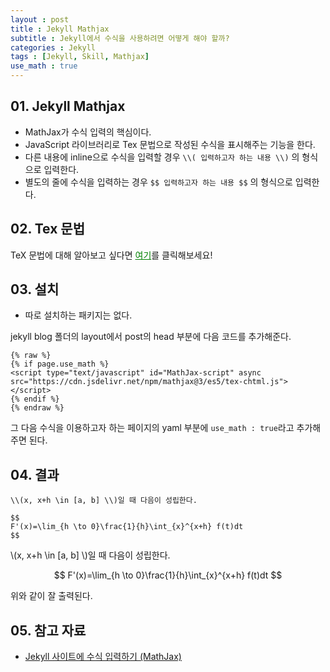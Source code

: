 ```yaml
---
layout : post
title : Jekyll Mathjax
subtitle : Jekyll에서 수식을 사용하려면 어떻게 해야 할까?
categories : Jekyll
tags : [Jekyll, Skill, Mathjax]
use_math : true
---
```


## 01. Jekyll Mathjax
- MathJax가 수식 입력의 핵심이다.
- JavaScript 라이브러리로 Tex 문법으로 작성된 수식을 표시해주는 기능을 한다.
- 다른 내용에 inline으로 수식을 입력할 경우 `\\( 입력하고자 하는 내용 \\)` 의 형식으로 입력한다.
- 별도의 줄에 수식을 입력하는 경우 `$$ 입력하고자 하는 내용 $$` 의 형식으로 입력한다.

## 02. Tex 문법
TeX 문법에 대해 알아보고 싶다면 <a href="https://ko.wikipedia.org/wiki/%EC%9C%84%ED%82%A4%EB%B0%B1%EA%B3%BC:TeX_%EB%AC%B8%EB%B2%95" target="_blank" rel="noopener noreferrer" style="color:green">여기</a>를 클릭해보세요!

## 03. 설치
- 따로 설치하는 패키지는 없다.

jekyll blog 폴더의 layout에서 post의 head 부분에 다음 코드를 추가해준다.

```
{% raw %}
{% if page.use_math %}
<script type="text/javascript" id="MathJax-script" async src="https://cdn.jsdelivr.net/npm/mathjax@3/es5/tex-chtml.js"></script>
{% endif %}
{% endraw %}
```

그 다음 수식을 이용하고자 하는 페이지의 yaml 부분에 `use_math : true`라고 추가해주면 된다.

## 04. 결과

```
\\(x, x+h \in [a, b] \\)일 때 다음이 성립한다.

$$
F'(x)=\lim_{h \to 0}\frac{1}{h}\int_{x}^{x+h} f(t)dt
$$
```

\\(x, x+h \in [a, b] \\)일 때 다음이 성립한다.

$$
F'(x)=\lim_{h \to 0}\frac{1}{h}\int_{x}^{x+h} f(t)dt
$$

위와 같이 잘 출력된다.

## 05. 참고 자료
- [Jekyll 사이트에 수식 입력하기 (MathJax)](https://blog.studia.blue/web/jekyll-mathjax/)